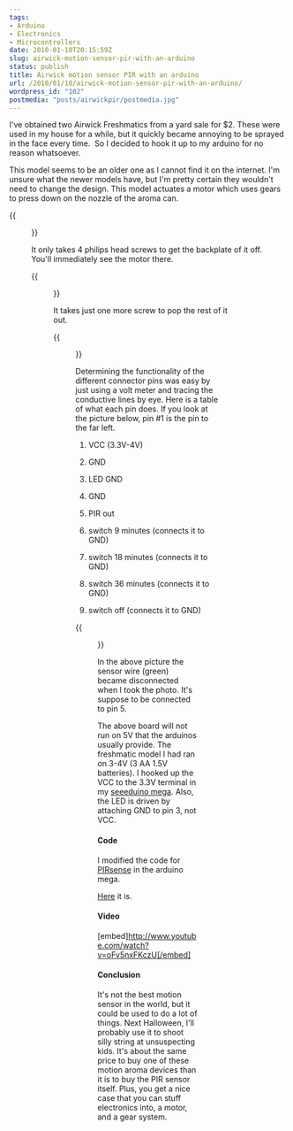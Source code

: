 ```yaml
---
tags:
- Arduino
- Electronics
- Microcontrollers
date: 2010-01-10T20:15:59Z
slug: airwick-motion-sensor-pir-with-an-arduino
status: publish
title: Airwick motion sensor PIR with an arduino
url: /2010/01/10/airwick-motion-sensor-pir-with-an-arduino/
wordpress_id: "102"
postmedia: "posts/airwickpir/postmedia.jpg"
---
```


I've obtained two Airwick Freshmatics from a yard sale for $2. These were used in my house for a while, but it quickly became annoying to be sprayed in the face every time.  So I decided to hook it up to my arduino for no reason whatsoever.


This model seems to be an older one as I cannot find it on the internet. I'm unsure what the newer models have, but I'm pretty certain they wouldn't need to change the design. This model actuates a motor which uses gears to press down on the nozzle of the aroma can.

{{<figure src="http://farm5.static.flickr.com/4049/4264353274_2012434a9c_b.jpg" title="Airwick Freshmatic">}}

It only takes 4 philips head screws to get the backplate of it off. You'll immediately see the motor there.

{{<figure src="http://farm5.static.flickr.com/4031/4264353390_0df46bcd9d_b.jpg" title="Inside the Airwick Freshmatic">}}

It takes just one more screw to pop the rest of it out.

{{<figure src="http://farm3.static.flickr.com/2517/4264353508_a39311ffc0_b.jpg" title="Inside Airwick Freshmatic">}}

Determining the functionality of the different connector pins was easy by just using a volt meter and tracing the conductive lines by eye. Here is a table of what each pin does. If you look at the picture below, pin #1 is the pin to the far left.

  1. VCC (3.3V-4V)

  2. GND

  3. LED GND

  4. GND

  5. PIR out

  6. switch 9 minutes (connects it to GND)

  7. switch 18 minutes (connects it to GND)

  8. switch 36 minutes (connects it to GND)

  9. switch off (connects it to GND)


{{<figure src="http://farm3.static.flickr.com/2733/4264353114_1a1d5aa212_b.jpg" title="Airwick PIR sensor board">}}

In the above picture the sensor wire (green) became disconnected when I took the photo. It's suppose to be connected to pin 5.

The above board will not run on 5V that the arduinos usually provide. The freshmatic model I had ran on 3-4V (3 AA 1.5V batteries). I hooked up the VCC to the 3.3V terminal in my [seeeduino mega](http://www.seeedstudio.com/depot/seeeduino-mega-fully-assembled-p-438.html?cPath=27). Also, the LED is driven by attaching GND to pin 3, not VCC.


#### Code


I modified the code for [PIRsense](http://www.arduino.cc/playground/Code/PIRsense) in the arduino mega.

[Here](/downloads/wp-content/uploads/2010/01/sketch_airwick_pir.pde) it is.


#### Video


[embed]http://www.youtube.com/watch?v=oFv5nxFKczU[/embed]


#### Conclusion


It's not the best motion sensor in the world, but it could be used to do a lot of things. Next Halloween, I'll probably use it to shoot silly string at unsuspecting kids. It's about the same price to buy one of these motion aroma devices than it is to buy the PIR sensor itself. Plus, you get a nice case that you can stuff electronics into, a motor, and a gear system.
